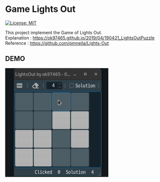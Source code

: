 # Game Lights Out

[![License: MIT](https://img.shields.io/cocoapods/l/AFNetworking.svg)](./LICENSE)
 
This project implement the Game of Lights Out.  
Explanation : https://ok97465.github.io/2019/04/190421_LightsOutPuzzle
Reference : https://github.com/pmneila/Lights-Out


## DEMO
<img src="images/DemoLightsOut.gif?raw=true" alt="Demo" width="332"/>
